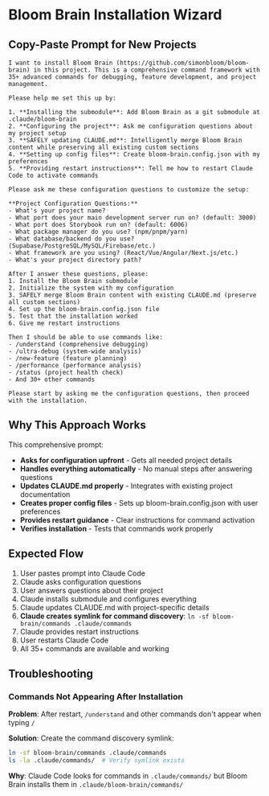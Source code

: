 # Bloom Brain Installation Wizard

## Copy-Paste Prompt for New Projects

```
I want to install Bloom Brain (https://github.com/simonbloom/bloom-brain) in this project. This is a comprehensive command framework with 35+ advanced commands for debugging, feature development, and project management.

Please help me set this up by:

1. **Installing the submodule**: Add Bloom Brain as a git submodule at .claude/bloom-brain
2. **Configuring the project**: Ask me configuration questions about my project setup
3. **SAFELY updating CLAUDE.md**: Intelligently merge Bloom Brain content while preserving all existing custom sections
4. **Setting up config files**: Create bloom-brain.config.json with my preferences
5. **Providing restart instructions**: Tell me how to restart Claude Code to activate commands

Please ask me these configuration questions to customize the setup:

**Project Configuration Questions:**
- What's your project name?
- What port does your main development server run on? (default: 3000)
- What port does Storybook run on? (default: 6006)
- What package manager do you use? (npm/pnpm/yarn)
- What database/backend do you use? (Supabase/PostgreSQL/MySQL/Firebase/etc.)
- What framework are you using? (React/Vue/Angular/Next.js/etc.)
- What's your project directory path?

After I answer these questions, please:
1. Install the Bloom Brain submodule
2. Initialize the system with my configuration
3. SAFELY merge Bloom Brain content with existing CLAUDE.md (preserve all custom sections)
4. Set up the bloom-brain.config.json file
5. Test that the installation worked
6. Give me restart instructions

Then I should be able to use commands like:
- /understand (comprehensive debugging)
- /ultra-debug (system-wide analysis)
- /new-feature (feature planning)
- /performance (performance analysis)
- /status (project health check)
- And 30+ other commands

Please start by asking me the configuration questions, then proceed with the installation.
```

## Why This Approach Works

This comprehensive prompt:
- **Asks for configuration upfront** - Gets all needed project details
- **Handles everything automatically** - No manual steps after answering questions
- **Updates CLAUDE.md properly** - Integrates with existing project documentation
- **Creates proper config files** - Sets up bloom-brain.config.json with user preferences
- **Provides restart guidance** - Clear instructions for command activation
- **Verifies installation** - Tests that commands work properly

## Expected Flow

1. User pastes prompt into Claude Code
2. Claude asks configuration questions
3. User answers questions about their project
4. Claude installs submodule and configures everything
5. Claude updates CLAUDE.md with project-specific details
6. **Claude creates symlink for command discovery**: `ln -sf bloom-brain/commands .claude/commands`
7. Claude provides restart instructions
8. User restarts Claude Code
9. All 35+ commands are available and working

## Troubleshooting

### Commands Not Appearing After Installation

**Problem**: After restart, `/understand` and other commands don't appear when typing `/`

**Solution**: Create the command discovery symlink:
```bash
ln -sf bloom-brain/commands .claude/commands
ls -la .claude/commands/  # Verify symlink exists
```

**Why**: Claude Code looks for commands in `.claude/commands/` but Bloom Brain installs them in `.claude/bloom-brain/commands/`